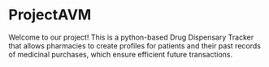 # ProjectAVM
Welcome to our project! 
This is a python-based Drug Dispensary Tracker that allows pharmacies to create profiles for patients and their past records of medicinal purchases, which ensure efficient future transactions.
